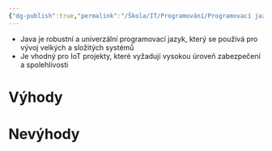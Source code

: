 ```yaml
---
{"dg-publish":true,"permalink":"/Škola/IT/Programování/Programovací jazyky/Java/","created":"2024-03-19T17:28:16.039+01:00","updated":"2024-03-13T18:20:55.669+01:00"}
---
```



- Java je robustní a univerzální programovací jazyk, který se používá pro vývoj velkých a složitých systémů
- Je vhodný pro IoT projekty, které vyžadují vysokou úroveň zabezpečení a spolehlivosti
# Výhody
# Nevýhody